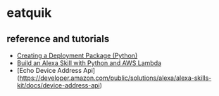 # eatquik

## reference and tutorials
- [Creating a Deployment Package (Python)](http://docs.aws.amazon.com/lambda/latest/dg/lambda-python-how-to-create-deployment-package.html)
- [Build an Alexa Skill with Python and AWS Lambda](https://moduscreate.com/build-an-alexa-skill-with-python-and-aws-lambda/)
- [Echo Device Address Api] (https://developer.amazon.com/public/solutions/alexa/alexa-skills-kit/docs/device-address-api)